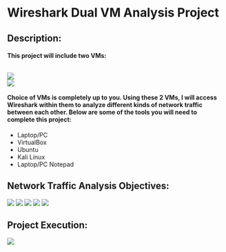 <h1> Wireshark Dual VM Analysis Project</h1>

<h2>Description: </h2>
<h4>This project will include two VMs: <br><br>

<img src="https://img.shields.io/badge/Ubuntu-orange?style=flat-square&logo=ubuntu"/><br>
<img src="https://img.shields.io/badge/Kali_Linux-blue?style=flat-square&logo=kalilinux"/><br>
<br>
Choice of VMs is completely up to you. Using these 2 VMs, I will access Wireshark within them to analyze different kinds of network traffic between each other. Below are some of the tools you will need to complete this project: </h4>

- Laptop/PC
- VirtualBox
- Ubuntu
- Kali Linux
- Laptop/PC Notepad

<h2>Network Traffic Analysis Objectives: </h2>
<img src="https://img.shields.io/badge/ICMP-ff6347?style=flat-square&logo=wireshark"/>
<img src="https://img.shields.io/badge/ARP-green?style=flat-square&logo=wireshark"/>
<img src="https://img.shields.io/badge/TCP%2FUDP-blue?style=flat-square&logo=wireshark"/>
<img src="https://img.shields.io/badge/SSH-8a2be2?style=flat-square&logo=wireshark"/>
<img src="https://img.shields.io/badge/DNS-orange?style=flat-square&logo=wireshark"/>

<h2>Project Execution: </h2>
<img src="https://img.shields.io/badge/YouTube-FF0000?style=flat-square&logo=youtube&logoColor=white"](https://www.youtube.com/@CyberRobbins)

